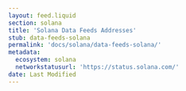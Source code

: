 ```yaml
---
layout: feed.liquid
section: solana
title: 'Solana Data Feeds Addresses'
stub: data-feeds-solana
permalink: 'docs/solana/data-feeds-solana/'
metadata:
  ecosystem: solana
  networkstatusurl: 'https://status.solana.com/'
date: Last Modified
---
```

